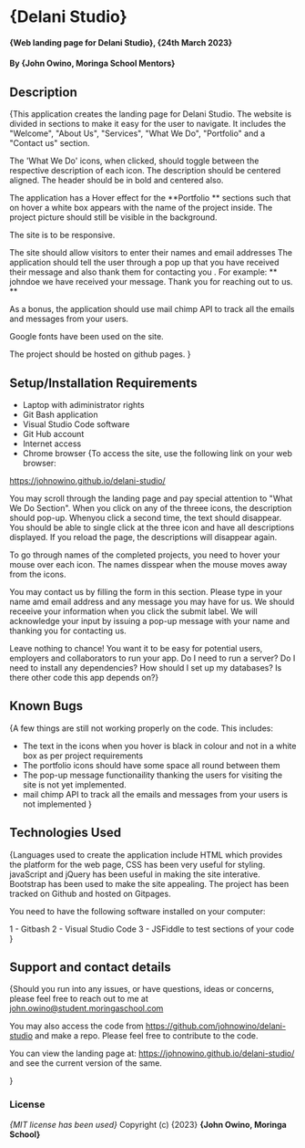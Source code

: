 # {Delani Studio}
#### {Web landing page for Delani Studio}, {24th March 2023}
#### By **{John Owino, Moringa School Mentors}**
## Description
{This application creates the landing page for Delani Studio. The website is divided in sections to make it easy for the user to navigate. It includes  the "Welcome", "About Us", "Services", "What We Do", "Portfolio" and a "Contact us" section.

The 'What We Do'  icons, when clicked, should toggle between the respective description of each icon. The description should be centered aligned. The header should be in bold and centered also.

The application has a Hover effect for the **Portfolio ** sections such that on hover a white box appears with the name of the project inside. The project picture should still be visible in the background.

The site is to be responsive.

The site should allow visitors to enter their names and email addresses
The application should tell the user through a pop up that you have received their message and also thank them for contacting you . For example: ** johndoe we have received your message. Thank you for reaching out to us. **

As a bonus, the application should use mail chimp API to track all the emails and messages from your users.

Google fonts have been used on the site.

The project should be hosted on github pages.
 }
## Setup/Installation Requirements
* Laptop with adiministrator rights
* Git Bash application
* Visual Studio Code software
* Git Hub account
* Internet access
* Chrome browser
{To access the site, use the following link on your web browser:

https://johnowino.github.io/delani-studio/

You may scroll through the landing page and pay special attention to "What We Do Section". When you click on any of the threee icons, the description should pop-up. Whenyou click a second time, the text should disappear. You should be able to single click at the three icon and have all descriptions displayed. If you reload the page, the descriptions will disappear again.

To go through names of the completed projects, you need to hover your mouse over each icon. The names disspear when the mouse moves away from the icons.

You may contact us by filling the form in this section. Please type in your name amd email address and any message you may have for us. We should receeive your information when you click the submit label. We will acknowledge your input by issuing a pop-up message with your name and thanking you for contacting us.
  
  Leave nothing to chance! You want it to be easy for potential users, employers and collaborators to run your app. Do I need to run a server? Do I need to install any dependencies? How should I set up my databases? Is there other code this app depends on?}
## Known Bugs
{A few things are still not working properly on the code. This includes:

* The text in the icons when you hover is black in colour and not in a white box as per project requirements
* The portfolio icons should have some space all round between them
* The pop-up message functionaility thanking the users for visiting the site is not yet implemented.
* mail chimp API to track all the emails and messages from your users is not implemented  }
## Technologies Used
{Languages used to create the application include HTML which provides the platform for the web page, CSS has been very useful for styling. javaScript and jQuery has been useful in making the site interative. Bootstrap has been used to make the site appealing. The project has been tracked on Github and hosted on Gitpages.

You need to have the following software installed on your computer:

1 - Gitbash
2 - Visual Studio Code
3 - JSFiddle to test sections of your code
}
## Support and contact details
{Should you run into any issues, or have questions, ideas or concerns, please feel free to reach out to me at john.owino@student.moringaschool.com

You may also access the code from https://github.com/johnowino/delani-studio and make a repo. Please feel free to contribute to the code.

You can view the landing page at: https://johnowino.github.io/delani-studio/ and see the current version of the same.

}
### License
*{MIT license has been used}*
Copyright (c) {2023} **{John Owino, Moringa School}**